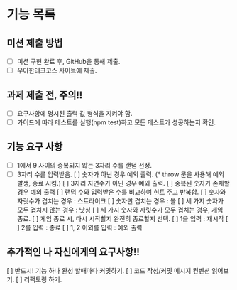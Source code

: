 # 기능 목록

## 미션 제출 방법
- [ ] 미션 구현 완료 후, GitHub을 통해 제출.
- [ ] 우아한테크코스 사이트에 제출.

## 과제 제출 전, 주의!!
- [ ] 요구사항에 명시된 출력 값 형식을 지켜야 함.
- [ ] 가이드에 따라 테스트를 실행(npm test)하고 모든 테스트가 성공하는지 확인.

## 기능 요구 사항
- [ ] 1에서 9 사이의 중복되지 않는 3자리 수를 랜덤 선정.
- [ ] 3자리 수를 입력받음.
    [ ] 숫자가 아닌 경우 예외 출력. (* throw 문을 사용해 예외 발생, 종료 시킴.)
    [ ] 3자리 자연수가 아닌 경우 예외 출력.
    [ ] 중복된 숫자가 존재할 경우 예외 출력
[ ] 랜덤 수와 입력받은 수를 비교하여 힌트 주고 반복함.
    [ ] 숫자와 자릿수가 겹치는 경우 : 스트라이크
    [ ] 숫자만 겹치는 경우 : 볼
    [ ] 세 가지 숫자가 모두 겹치지 않는 경우 : 낫싱
    [ ] 세 가지 숫자와 자릿수가 모두 겹치는 경우, 게임 종료.
[ ] 게임 종료 시, 다시 시작할지 완전히 종료할지 선택.
    [ ] 1을 입력 : 재시작
    [ ] 2를 입력 : 종료
    [ ] 1, 2 이외를 입력 : 예외 출력

## 추가적인 나 자신에게의 요구사항!!
[ ] 반드시! 기능 하나 완성 할때마다 커밋하기.
[ ] 코드 작성/커밋 메시지 컨벤션 읽어보기.
[ ] 리팩토링 하기.
